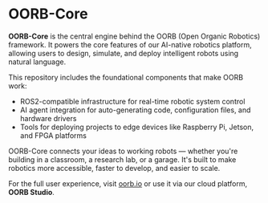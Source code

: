 # OORB-Core

**OORB-Core** is the central engine behind the OORB (Open Organic Robotics) framework. It powers the core features of our AI-native robotics platform, allowing users to design, simulate, and deploy intelligent robots using natural language.

This repository includes the foundational components that make OORB work:
- ROS2-compatible infrastructure for real-time robotic system control
- AI agent integration for auto-generating code, configuration files, and hardware drivers
- Tools for deploying projects to edge devices like Raspberry Pi, Jetson, and FPGA platforms

OORB-Core connects your ideas to working robots — whether you're building in a classroom, a research lab, or a garage. It's built to make robotics more accessible, faster to develop, and easier to scale.

For the full user experience, visit [oorb.io](https://oorb.io) or use it via our cloud platform, **OORB Studio**.
